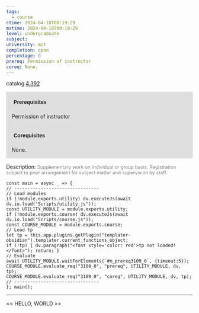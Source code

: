 ```yaml
---
tags:
  - course
ctime: 2024-04-18T00:19:29
mstime: 2024-04-18T00:19:29
level: undergraduate
subject: 
university: mit
completion: open
percentage: 0
prereq: Permission of instructor
coreq: None.
---
```


catalog [4.392](http://student.mit.edu/catalog/m4c.html#4.392)

<span style="display: block; padding: 15px; background-color: rgb(100, 100, 100, 0.2);"><font id="m_prereq3109_0" style="display: block; font-family: Arial, sans-serif; font-weight: bold; padding: 5px">Prerequisites</font><br><span id="prereq3109_0">Permission of instructor</span></span>
<span style="display: block; padding: 15px; background-color: rgb(100, 100, 100, 0.2);"><font id="m_coreq3109_0" style="display: block; font-family: Arial, sans-serif; font-weight: bold; padding: 5px">Corequisites</font><br><span id="coreq3109_0">None.</span></span>

<font style="">Description:</font>
<font style="color: grey; font-size: 0.8rem;">Supplementary work on individual or group basis. Registration subject to prior arrangement for subject matter and supervision by staff.</font>

```dataviewjs
const main = async _ => {
// --------------------------------
// Load modules
if (!module.exports.utility) dv.executeJs(await dv.io.load("Scripts/utility.js"));
const UTILITY_MODULE = module.exports.utility;
if (!module.exports.course) dv.executeJs(await dv.io.load("Scripts/course.js"));
const COURSE_MODULE = module.exports.course;
// Load tp
let tp = this.app.plugins.getPlugin("templater-obsidian").templater.current_functions_object;
if (!tp) { dv.paragraph("<font style='color: red'>tp not loaded!</font>"); return; }
// Evaluate
await UTILITY_MODULE.waitForElements(`#m_prereq3109_0`, {timeout:5});
COURSE_MODULE.evaluate_req("3109_0", "prereq", UTILITY_MODULE, dv, tp);
COURSE_MODULE.evaluate_req("3109_0", "coreq", UTILITY_MODULE, dv, tp);
// --------------------------------
}; main();
```

---

<< HELLO, WORLD >>
